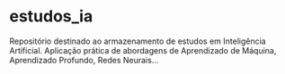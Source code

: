 # estudos_ia
Repositório destinado ao armazenamento de estudos em Inteligência Artificial. Aplicação prática de abordagens de Aprendizado de Máquina, Aprendizado Profundo, Redes Neurais...
